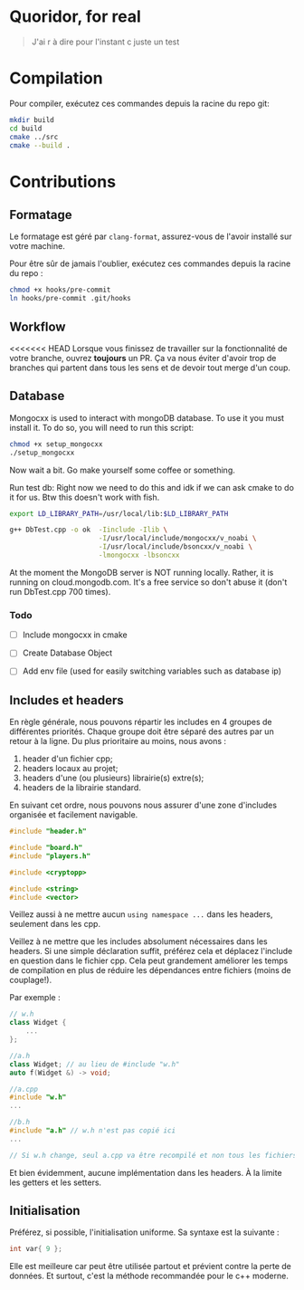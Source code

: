 # Quoridor, for real

> J'ai r à dire pour l'instant c juste un test

# Compilation

Pour compiler, exécutez ces commandes depuis la racine du repo git:

```bash
mkdir build
cd build
cmake ../src
cmake --build .
```

# Contributions

## Formatage

Le formatage est géré par `clang-format`, assurez-vous de l'avoir installé sur votre machine.

Pour être sûr de jamais l'oublier, exécutez ces commandes depuis la racine du repo :

```bash
chmod +x hooks/pre-commit
ln hooks/pre-commit .git/hooks
```

## Workflow

<<<<<<< HEAD
Lorsque vous finissez de travailler sur la fonctionnalité de votre branche, ouvrez **toujours** un PR. Ça va nous éviter
d'avoir trop de branches qui partent dans tous les sens et de devoir tout merge d'un coup.

## Database

Mongocxx is used to interact with mongoDB database. To use it you must install it. To do so, you will need to run this
script:

```bash
chmod +x setup_mongocxx
./setup_mongocxx
```

Now wait a bit. Go make yourself some coffee or something.

Run test db:
Right now we need to do this and idk if we can ask cmake to do it for us. Btw this doesn't work with fish.

```bash
export LD_LIBRARY_PATH=/usr/local/lib:$LD_LIBRARY_PATH

g++ DbTest.cpp -o ok  -Iinclude -Ilib \
                      -I/usr/local/include/mongocxx/v_noabi \
                      -I/usr/local/include/bsoncxx/v_noabi \
                      -lmongocxx -lbsoncxx
```

At the moment the MongoDB server is NOT running locally. Rather, it is running on cloud.mongodb.com. It's a free service
so don't abuse it (don't run DbTest.cpp 700 times).

### Todo

- [ ] Include mongocxx in cmake
- [ ] Create Database Object
- [ ] Add env file (used for easily switching variables such as database ip)


## Includes et headers

En règle générale, nous pouvons répartir les includes en 4 groupes de différentes priorités.
Chaque groupe doit être séparé des autres par un retour à la ligne. Du plus prioritaire au
moins, nous avons :

1. header d'un fichier cpp;
2. headers locaux au projet;
3. headers d'une (ou plusieurs) librairie(s) extre(s);
4. headers de la librairie standard.

En suivant cet ordre, nous pouvons nous assurer d'une zone d'includes organisée et facilement
navigable.

```cpp
#include "header.h"

#include "board.h"
#include "players.h"

#include <cryptopp>

#include <string>
#include <vector>
```

Veillez aussi à ne mettre aucun `using namespace ...` dans les headers, seulement dans les cpp.

Veillez à ne mettre que les includes absolument nécessaires dans les headers. Si
une simple déclaration suffit, préférez cela et déplacez l'include en question dans
le fichier cpp. Cela peut grandement améliorer les temps de compilation en plus de réduire les
dépendances entre fichiers (moins de couplage!).

Par exemple :
```cpp
// w.h
class Widget {
    ...
};

//a.h
class Widget; // au lieu de #include "w.h"
auto f(Widget &) -> void;

//a.cpp
#include "w.h"
...

//b.h
#include "a.h" // w.h n'est pas copié ici
...

// Si w.h change, seul a.cpp va être recompilé et non tous les fichiers qui incluent a.h.

```

Et bien évidemment, aucune implémentation dans les headers. À la limite les getters et les setters.

## Initialisation

Préférez, si possible, l'initialisation uniforme. Sa syntaxe est la suivante :

```cpp
int var{ 9 };
```

Elle est meilleure car peut être utilisée partout et prévient contre la perte de données.
Et surtout, c'est la méthode recommandée pour le c++ moderne.
